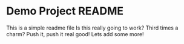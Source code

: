 # Demo Project README

This is a simple readme file
Is this really going to work?
Third times a charm?
Push it, push it real good!
Lets add some more!